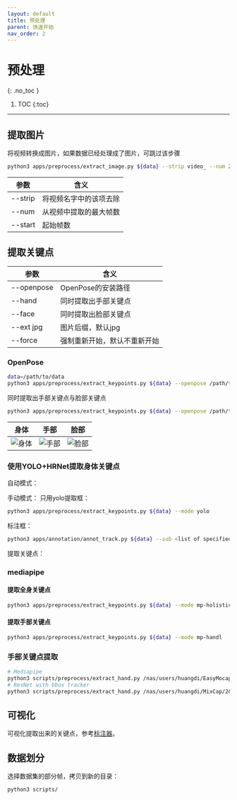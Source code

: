 ```yaml
---
layout: default
title: 预处理
parent: 快速开始
nav_order: 2
---
```


# 预处理
{: .no_toc }

1. TOC
{:toc}
---

## 提取图片

将视频转换成图片，如果数据已经处理成了图片，可跳过该步骤

```bash
python3 apps/preprocess/extract_image.py ${data} --strip video_ --num 2000 --start 0
```

|参数|含义|
|----|----|
|--strip|将视频名字中的该项去除|
|--num|从视频中提取的最大帧数|
|--start|起始帧数|

## 提取关键点

|参数|含义|
|----|----|
|--openpose|OpenPose的安装路径|
|--hand|同时提取出手部关键点|
|--face|同时提取出脸部关键点|
|--ext jpg|图片后缀，默认jpg|
|--force|强制重新开始，默认不重新开始|

### OpenPose

```bash
data=/path/to/data
python3 apps/preprocess/extract_keypoints.py ${data} --openpose /path/to/openpose
```

同时提取出手部关键点与脸部关键点
```bash
python3 apps/preprocess/extract_keypoints.py ${data} --openpose /path/to/openpose --hand --face
```

|身体|手部|脸部|
|----|----|----|
|![身体](https://raw.githubusercontent.com/CMU-Perceptual-Computing-Lab/openpose/master/.github/media/keypoints_pose_25.png) | ![手部](https://raw.githubusercontent.com/CMU-Perceptual-Computing-Lab/openpose/master/.github/media/keypoints_hand.png) | ![脸部](https://raw.githubusercontent.com/CMU-Perceptual-Computing-Lab/openpose/master/.github/media/keypoints_face.png) |


### 使用YOLO+HRNet提取身体关键点

自动模式：

手动模式：
只用yolo提取框：
```bash
python3 apps/preprocess/extract_keypoints.py ${data} --mode yolo
```

标注框：
```bash
python3 apps/annotation/annot_track.py ${data} --sub <list of specified views>
```

提取关键点：



### mediapipe

#### 提取全身关键点

```bash
python3 apps/preprocess/extract_keypoints.py ${data} --mode mp-holistic
```

#### 提取手部关键点

```bash
python3 apps/preprocess/extract_keypoints.py ${data} --mode mp-handl
```

### 手部关键点提取
```bash
# Mediapipe
python3 scripts/preprocess/extract_hand.py /nas/users/huangdi/EasyMocap-1v1h/1 --mode mediapipe
# ResNet with bbox tracker
python3 scripts/preprocess/extract_hand.py /nas/users/huangdi/MixCap/2021-10-09-01/capture-0-2 --video
```

## 可视化
可视化提取出来的关键点，参考[标注器](#关键点标注)。

## 数据划分

选择数据集的部分帧，拷贝到新的目录：

```bash
python3 scripts/
```
